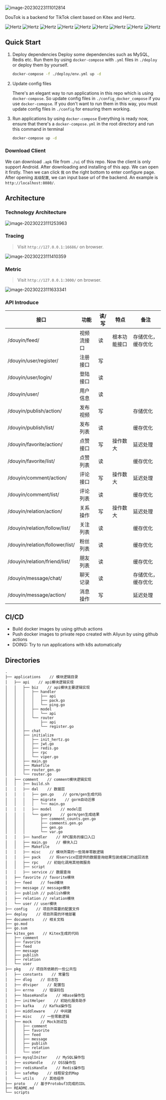 ![image-20230223111012814](./documents/imgs/banner.jpeg)

DouTok is a backend for TikTok client based on Kitex and Hertz.

![Hertz](https://img.shields.io/static/v1?label=Golang&message=1.18&color=brightgreen&style=plastic&logo=go) ![Hertz](https://img.shields.io/static/v1?label=Hertz&message=using&color=green&style=plastic&logo=go) ![Hertz](https://img.shields.io/static/v1?label=Kitex&message=using&color=yellowgreen&style=plastic&logo=go) ![Hertz](https://img.shields.io/static/v1?label=gorm/gen&message=using&color=yellow&style=plastic&logo=etcd) ![Hertz](https://img.shields.io/static/v1?label=etcd&message=3.4&color=orange&style=plastic&logo=etcd) ![Hertz](https://img.shields.io/static/v1?label=MySQL&message=8.0&color=red&style=plastic&logo=mysql) ![Hertz](https://img.shields.io/static/v1?label=Redis&message=7.0&color=blue&style=plastic&logo=redis) ![Hertz](https://img.shields.io/static/v1?label=HBase&message=2.1.3&color=blueviolet&style=plastic&logo=ApacheHadoop) ![Hertz](https://img.shields.io/static/v1?label=kafka&message=Tencent&color=ff69b4&style=plastic&logo=ApacheKafka)

## Quick Start

1. Deploy dependencies
   Deploy some dependencies such as MySQL, Redis etc. Run them by using `docker-compose` with `.yml` files in `./deploy` or deploy them by yourself.

   ```sh
   docker-compose -f ./deploy/env.yml up -d
   ```

2. Update config files

   There's an elegant way to run applications in this repo which is using `docker-compose`. So update config files in `./config_docker_compose` if you use `docker-comopse`. If you don't want to run them in this way, you must update config files in `./config` for ensuring them working.

3. Run applications by using `docker-compose`
   Everything is ready now, ensure that there's a `docker-compose.yml` in the root directory and run this command in terminal

   ```sh
   docker-compose up -d
   ```

### Download Client

We can download `.apk` file from `./ui` of this repo. Now the client is only support Android. After downloading and installing of this app. We can open it firstly. Then we can click `我` on the right bottom to enter configure page. After opening `高级配置`, we can input base url of the backend. An example is `http://localhost:8080/`.

## Architecture

### Technology Architecture

![image-20230223111253963](https://baize-blog-images.oss-cn-shanghai.aliyuncs.com/img/image-20230223111253963.png)

### Tracing

> Visit `http://127.0.0.1:16686/` on browser.

![image-20230223111410359](https://baize-blog-images.oss-cn-shanghai.aliyuncs.com/img/image-20230223111410359.png)

### Metric

> Visit `http://127.0.0.1:3000/` on browser.

![image-20230223111633341](https://baize-blog-images.oss-cn-shanghai.aliyuncs.com/img/image-20230223111633341.png)

### API Introduce

| 接口                            | 功能       | 读/写 | 特点         | 备注               |
| ------------------------------- | ---------- | ----- | ------------ | ------------------ |
| /douyin/feed/                   | 视频流接口 | 读    | 根本功能接口 | 存储优化，缓存优化 |
| /douyin/user/register/          | 注册接口   | 写    |              |                    |
| /douyin/user/login/             | 登陆接口   | 读    |              |                    |
| /douyin/user/                   | 用户信息   | 读    |              |                    |
| /douyin/publish/action/         | 发布视频   | 写    |              | 存储优化           |
| /douyin/publish/list/           | 发布列表   | 读    |              | 缓存优化           |
| /douyin/favorite/action/        | 点赞接口   | 写    | 操作数大     | 延迟处理           |
| /douyin/favorite/list/          | 点赞列表   | 读    |              | 缓存优化           |
| /douyin/comment/action/         | 评论接口   | 写    | 操作数大     | 延迟处理           |
| /douyin/comment/list/           | 评论列表   | 读    |              | 缓存优化           |
| /douyin/relation/action/        | 关系操作   | 写    | 操作数大     | 延迟处理           |
| /douyin/relation/follow/list/   | 关注列表   | 读    |              | 缓存优化           |
| /douyin/relation/follower/list/ | 粉丝列表   | 读    |              | 缓存优化           |
| /douyin/relation/friend/list/   | 朋友列表   | 读    |              | 缓存优化           |
| /douyin/message/chat/           | 聊天记录   | 读    |              | 存储优化，缓存优化 |
| /douyin/message/action/         | 消息操作   | 写    |              | 延迟处理           |

## CI/CD

- Build docker images by using github actions
- Push docker images to private repo created with Aliyun by using github actions
- DOING: Try to run applications with k8s automatically

## Directories

```tree
.
├── applications    // 模块逻辑目录
│   ├── api    // api模块逻辑实现                        
│   │   ├── biz    // api模块主要逻辑实现
│   │   │   ├── handler
│   │   │   │   ├── api
│   │   │   │   ├── pack.go
│   │   │   │   └── ping.go
│   │   │   ├── model
│   │   │   │   └── api
│   │   │   └── router
│   │   │       ├── api
│   │   │       └── register.go
│   │   ├── chat
│   │   ├── initialize
│   │   │   ├── init_hertz.go
│   │   │   ├── jwt.go
│   │   │   ├── redis.go
│   │   │   ├── rpc
│   │   │   └── viper.go
│   │   ├── main.go
│   │   ├── Makefile
│   │   ├── router_gen.go
│   │   └── router.go
│   ├── comment    // comment模块逻辑实现
│   │   ├── build.sh
│   │   ├── dal    // 数据层
│   │   │   ├── gen.go    // gorm/gen生成代码
│   │   │   ├── migrate    // gorm自动迁移
│   │   │   │   └── main.go
│   │   │   ├── model    // model层
│   │   │   └── query    // gorm/gen生成结果
│   │   │       ├── comment_counts.gen.go
│   │   │       ├── comments.gen.go
│   │   │       ├── gen.go
│   │   │       └── var.go
│   │   ├── handler    // RPC服务的接口入口
│   │   ├── main.go    // 模块入口
│   │   ├── Makefile
│   │   ├── misc    // 模块所需的一些简单零散逻辑
│   │   ├── pack    // 将service层提供的数据查询结果包装成接口的返回消息
│   │   ├── rpc    // 初始化调用其他微服务
│   │   ├── script
│   │   ├── service // 数据查询
│   ├── favorite // favorite模块
│   ├── feed    // feed模块
│   ├── message // message模块
│   ├── publish // publish模块
│   ├── relation // relation模块
│   └── user // user模块
├── config    // 项目所需要的配置文件
├── deploy    // 项目所需的环境部署
├── documents    // 相关文档
├── go.mod
├── go.sum
├── kitex_gen    // Kitex生成的代码
│   ├── comment
│   ├── favorite
│   ├── feed
│   ├── message
│   ├── publish
│   ├── relation
│   └── user
├── pkg    // 项目所依赖的一些公共包
│   ├── constants    // 常量包
│   ├── dlog    // 日志包
│   ├── dtviper    // 配置包
│   ├── errno    // 错误码包
│   ├── hbaseHandle    // HBase操作包
│   ├── initHelper    // 初始化服务助手
│   ├── kafka    // Kafka操作包
│   ├── middleware    // 中间建
│   ├── misc    // 一些零散逻辑
│   ├── mock    // Mock测试包
│   │   ├── comment
│   │   ├── favorite
│   │   ├── feed
│   │   ├── message
│   │   ├── publish
│   │   ├── relation
│   │   └── user
│   ├── mysqlIniter    // MySQL操作包
│   ├── ossHandle    // OSS操作包
│   ├── redisHandle    // Redis操作包
│   ├── safeMap    // 线程安全的Map
│   └── utils    // 其他组件
├── proto    // 基于Protobuf3完成的IDL
├── README.md
└── scripts
```
